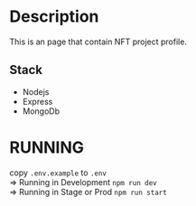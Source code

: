 # Description
This is an page that contain NFT project profile.
## Stack
- Nodejs
- Express
- MongoDb

# RUNNING
copy `.env.example` to `.env` <br/>
=> Running in Development `npm run dev`<br/>
=> Running in Stage or Prod `npm run start`
